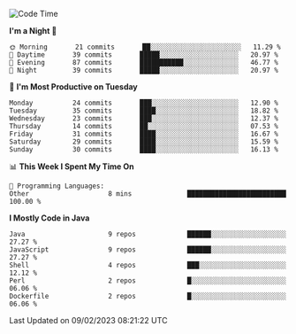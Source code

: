 <!--START_SECTION:waka-->
![Code Time](http://img.shields.io/badge/Code%20Time-1%2C283%20hrs%203%20mins-blue)

**I'm a Night 🦉** 

```text
🌞 Morning       21 commits       ██░░░░░░░░░░░░░░░░░░░░░░░   11.29 % 
🌆 Daytime       39 commits       █████░░░░░░░░░░░░░░░░░░░░   20.97 % 
🌃 Evening       87 commits       ███████████░░░░░░░░░░░░░░   46.77 % 
🌙 Night         39 commits       █████░░░░░░░░░░░░░░░░░░░░   20.97 % 

```
📅 **I'm Most Productive on Tuesday** 

```text
Monday          24 commits       ███░░░░░░░░░░░░░░░░░░░░░░   12.90 % 
Tuesday         35 commits       ████░░░░░░░░░░░░░░░░░░░░░   18.82 % 
Wednesday       23 commits       ███░░░░░░░░░░░░░░░░░░░░░░   12.37 % 
Thursday        14 commits       ██░░░░░░░░░░░░░░░░░░░░░░░   07.53 % 
Friday          31 commits       ████░░░░░░░░░░░░░░░░░░░░░   16.67 % 
Saturday        29 commits       ████░░░░░░░░░░░░░░░░░░░░░   15.59 % 
Sunday          30 commits       ████░░░░░░░░░░░░░░░░░░░░░   16.13 % 

```


📊 **This Week I Spent My Time On** 

```text
💬 Programming Languages: 
Other                    8 mins              █████████████████████████   100.00 % 

```

**I Mostly Code in Java** 

```text
Java                     9 repos             ██████░░░░░░░░░░░░░░░░░░░   27.27 % 
JavaScript               9 repos             ██████░░░░░░░░░░░░░░░░░░░   27.27 % 
Shell                    4 repos             ███░░░░░░░░░░░░░░░░░░░░░░   12.12 % 
Perl                     2 repos             █░░░░░░░░░░░░░░░░░░░░░░░░   06.06 % 
Dockerfile               2 repos             █░░░░░░░░░░░░░░░░░░░░░░░░   06.06 % 

```



 Last Updated on 09/02/2023 08:21:22 UTC
<!--END_SECTION:waka-->
